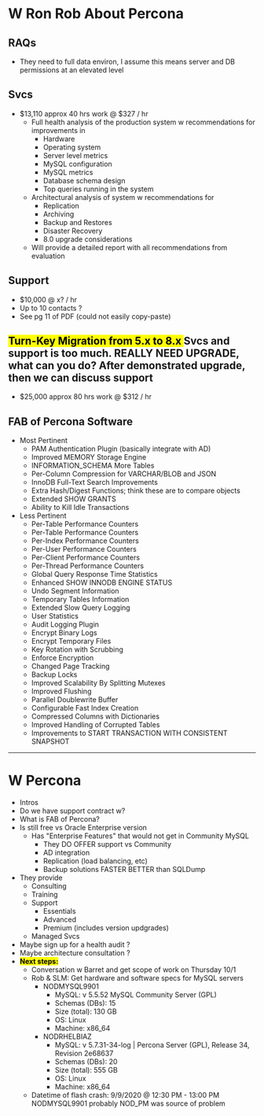 # W Ron Rob About Percona

## RAQs 

- They need to full data environ, I assume this means server and DB permissions at an elevated level

## Svcs 

- $13,110 approx 40 hrs work @ $327 / hr
  - Full health analysis of the production system w recommendations for improvements in
    - Hardware
    - Operating system
    - Server level metrics
    - MySQL configuration
    - MySQL metrics
    - Database schema design
    - Top queries running in the system
  - Architectural analysis of system  w recommendations for
    - Replication
    - Archiving
    - Backup and Restores
    - Disaster Recovery
    - 8.0 upgrade considerations
  - Will provide a detailed report with all recommendations from evaluation

## Support

- $10,000 @ x? / hr
- Up to 10 contacts ?
- See pg 11 of PDF (could not easily copy-paste)

## <mark> Turn-Key Migration from 5.x to 8.x </mark>  Svcs and support is too much.  REALLY NEED UPGRADE, what can you do?  After demonstrated upgrade, then we can discuss support

- $25,000 approx 80 hrs work @ $312 / hr

## FAB of Percona Software

  - Most Pertinent
    - PAM Authentication Plugin (basically integrate with AD)
    - Improved MEMORY Storage Engine
    - INFORMATION_SCHEMA More Tables
    - Per-Column Compression for VARCHAR/BLOB and JSON
    - InnoDB Full-Text Search Improvements
    - Extra Hash/Digest Functions; think these are to compare objects
    - Extended SHOW GRANTS
    - Ability to Kill Idle Transactions
  - Less Pertinent
    - Per-Table Performance Counters
    - Per-Table Performance Counters
    - Per-Index Performance Counters
    - Per-User Performance Counters
    - Per-Client Performance Counters
    - Per-Thread Performance Counters
    - Global Query Response Time Statistics
    - Enhanced SHOW INNODB ENGINE STATUS
    - Undo Segment Information
    - Temporary Tables Information
    - Extended Slow Query Logging
    - User Statistics
    - Audit Logging Plugin
    - Encrypt Binary Logs
    - Encrypt Temporary Files
    - Key Rotation with Scrubbing
    - Enforce Encryption
    - Changed Page Tracking
    - Backup Locks
    - Improved Scalability By Splitting Mutexes
    - Improved Flushing
    - Parallel Doublewrite Buffer
    - Configurable Fast Index Creation
    - Compressed Columns with Dictionaries
    - Improved Handling of Corrupted Tables
    - Improvements to START TRANSACTION WITH CONSISTENT SNAPSHOT

<hr>

# W Percona

- Intros
- Do we have support contract w?
- What is FAB of Percona?
- Is still free vs Oracle Enterprise version
  - Has "Enterprise Features" that would not get in Community MySQL
    - They DO OFFER support vs Community
    - AD integration
    - Replication (load balancing, etc)
    - Backup solutions FASTER BETTER than SQLDump
- They provide
  - Consulting
  - Training
  - Support
    - Essentials
    - Advanced
    - Premium (includes version updgrades)
  - Managed Svcs
- Maybe sign up for a health audit ?
- Maybe architecture consultation ?
- <mark><strong> Next steps: </strong></mark> 
  - Conversation w Barret and get scope of work on Thursday 10/1
  - Rob & SLM: Get hardware and software specs for MySQL servers
    - NODMYSQL9901
      - MySQL: v 5.5.52 MySQL Community Server (GPL)
      - Schemas (DBs): 15
      - Size (total): 130 GB
      - OS: Linux
      - Machine: x86_64
    - NODRHELBIAZ
      - MySQL: v 5.7.31-34-log | Percona Server (GPL), Release 34, Revision 2e68637
      - Schemas (DBs): 20      	
      - Size (total): 555 GB
      - OS: Linux
      - Machine: x86_64
  - Datetime of flash crash: 9/9/2020 @ 12:30 PM - 13:00 PM NODMYSQL9901 probably NOD_PM was source of problem